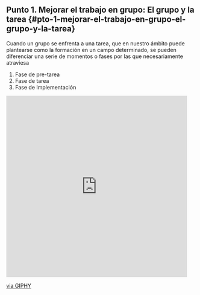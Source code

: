 ## Punto 1\. Mejorar el trabajo en grupo: El grupo y la tarea {#pto-1-mejorar-el-trabajo-en-grupo-el-grupo-y-la-tarea}

Cuando un grupo se enfrenta a una tarea, que en nuestro ámbito puede plantearse como la formación en un campo determinado, se pueden diferenciar una serie de momentos o fases por las que necesariamente atraviesa

1.  Fase de pre-tarea
2.  Fase de tarea
3.  Fase de Implementación

<iframe src="https://giphy.com/embed/IxjZ4cgqh2VP2" width="480" height="480" frameBorder="0" class="giphy-embed" allowFullScreen></iframe><p><a href="https://giphy.com/gifs/new-tech-construction-IxjZ4cgqh2VP2">via GIPHY</a></p>




